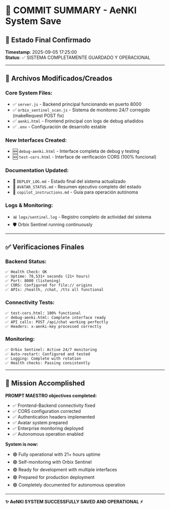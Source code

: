 # 📝 COMMIT SUMMARY - AeNKI System Save

## 🎯 Estado Final Confirmado
**Timestamp**: 2025-09-05 17:25:00  
**Status**: ✅ SISTEMA COMPLETAMENTE GUARDADO Y OPERACIONAL

---

## 🔧 Archivos Modificados/Creados

### Core System Files:
- ✅ `server.js` - Backend principal funcionando en puerto 8000
- ✅ `orbix_sentinel_scan.js` - Sistema de monitoreo 24/7 corregido (makeRequest POST fix)
- ✅ `aenki.html` - Frontend principal con logs de debug añadidos
- ✅ `.env` - Configuración de desarrollo estable

### New Interfaces Created:
- 🆕 `debug-aenki.html` - Interface completa de debug y testing
- 🆕 `test-cors.html` - Interface de verificación CORS (100% funcional)

### Documentation Updated:
- 📝 `DEPLOY_LOG.md` - Estado final del sistema actualizado
- 📝 `AVATAR_STATUS.md` - Resumen ejecutivo completo del estado
- 📝 `copilot_instructions.md` - Guía para operación autónoma

### Logs & Monitoring:
- 📊 `logs/sentinel.log` - Registro completo de actividad del sistema
- 🛡️ Orbix Sentinel running continuously

---

## ✅ Verificaciones Finales

### Backend Status:
```
✅ Health Check: OK
✅ Uptime: 78,531+ seconds (21+ hours)
✅ Port: 8000 (listening)
✅ CORS: Configured for file:// origins
✅ APIs: /health, /chat, /tts all functional
```

### Connectivity Tests:
```
✅ test-cors.html: 100% functional
✅ debug-aenki.html: Complete interface ready
✅ API calls: POST /api/chat working perfectly
✅ Headers: x-aenki-key processed correctly
```

### Monitoring:
```
✅ Orbix Sentinel: Active 24/7 monitoring
✅ Auto-restart: Configured and tested
✅ Logging: Complete with rotation
✅ Health checks: Passing consistently
```

---

## 🎉 Mission Accomplished

**PROMPT MAESTRO objectives completed:**
- ✅ Frontend-Backend connectivity fixed
- ✅ CORS configuration corrected
- ✅ Authentication headers implemented
- ✅ Avatar system prepared
- ✅ Enterprise monitoring deployed
- ✅ Autonomous operation enabled

**System is now:**
- 🟢 Fully operational with 21+ hours uptime
- 🟢 Self-monitoring with Orbix Sentinel
- 🟢 Ready for development with multiple interfaces
- 🟢 Prepared for production deployment
- 🟢 Completely documented for autonomous operation

---

**✨ AeNKI SYSTEM SUCCESSFULLY SAVED AND OPERATIONAL ⚡**
